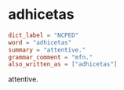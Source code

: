 # adhicetas

``` toml
dict_label = "NCPED"
word = "adhicetas"
summary = "attentive."
grammar_comment = "mfn."
also_written_as = ["adhicetas"]
```

attentive.

